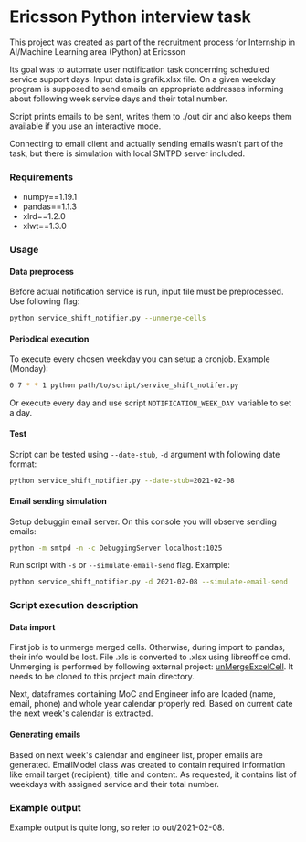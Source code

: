 # Ericsson Python interview task

This project was created as part of the recruitment process for Internship in
AI/Machine Learning area (Python) at Ericsson

Its goal was to automate user notification task concerning scheduled service support
days. Input data is grafik.xlsx file. On a given weekday program is supposed to send
emails on appropriate addresses informing about following week service days and their
total number.

Script prints emails to be sent, writes them to ./out dir and also keeps them
available if you use an interactive mode.

Connecting to email client and actually sending emails wasn't part of the task, but
there is simulation with local SMTPD server included.

### Requirements

* numpy==1.19.1
* pandas==1.1.3
* xlrd==1.2.0
* xlwt==1.3.0

### Usage ###

#### Data preprocess ####

Before actual notification service is run, input file must be preprocessed. Use
following flag:

```bash
python service_shift_notifier.py --unmerge-cells
```

#### Periodical execution

To execute every chosen weekday you can setup a cronjob. Example (Monday):

```bash
0 7 * * 1 python path/to/script/service_shift_notifer.py
```

Or execute every day and use script ```NOTIFICATION_WEEK_DAY ```variable to set a
day.

#### Test

Script can be tested using ```--date-stub```, ```-d``` argument with following date
format:

```bash
python service_shift_notifier.py --date-stub=2021-02-08
```

#### Email sending simulation

Setup debuggin email server. On this console you will observe sending emails:

```bash
python -m smtpd -n -c DebuggingServer localhost:1025
```

Run script with ```-s``` or ```--simulate-email-send``` flag. Example:

```bash
python service_shift_notifier.py -d 2021-02-08 --simulate-email-send
```

### Script execution description ###

#### Data import ####

First job is to unmerge merged cells. Otherwise, during import to pandas, their info
would be lost. File .xls is converted to .xlsx using libreoffice cmd. Unmerging is
performed by following external project:
[unMergeExcelCell](https://github.com/zanran/unMergeExcelCell). It needs to be cloned
to this project main directory.

Next, dataframes containing MoC and Engineer info are loaded (name, email, phone)
and whole year calendar properly red. Based on current date the next week's calendar
is extracted.

#### Generating emails

Based on next week's calendar and engineer list, proper emails are generated.
EmailModel class was created to contain required information like email target
(recipient), title and content. As requested, it contains list of weekdays with
assigned service and their total number.

### Example output

Example output is quite long, so refer to out/2021-02-08.

